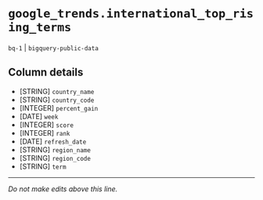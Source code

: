 # `google_trends.international_top_rising_terms`
`bq-1` | `bigquery-public-data`

## Column details
* [STRING]    `country_name`
* [STRING]    `country_code`
* [INTEGER]   `percent_gain`
* [DATE]      `week`
* [INTEGER]   `score`
* [INTEGER]   `rank`
* [DATE]      `refresh_date`
* [STRING]    `region_name`
* [STRING]    `region_code`
* [STRING]    `term`

-------------------------------------------------------------------------------
*Do not make edits above this line.*
